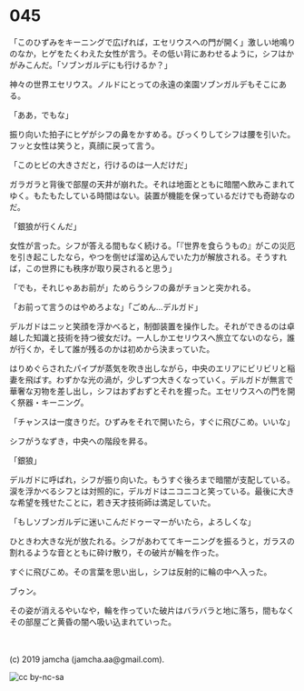 

# 045

「このひずみをキーニングで広げれば，エセリウスへの門が開く」激しい地鳴りのなか，ヒゲをたくわえた女性が言う。その低い背にあわせるように，シフはかがみこんだ。「ソブンガルデにも行けるか？」

神々の世界エセリウス。ノルドにとっての永遠の楽園ソブンガルデもそこにある。

「ああ，でもな」

振り向いた拍子にヒゲがシフの鼻をかすめる。びっくりしてシフは腰を引いた。フッと女性は笑うと，真顔に戻って言う。

「このヒビの大きさだと，行けるのは一人だけだ」

ガラガラと背後で部屋の天井が崩れた。それは地面とともに暗闇へ飲みこまれてゆく。もたもたしている時間はない。装置が機能を保っているだけでも奇跡なのだ。

「銀狼が行くんだ」

女性が言った。シフが答える間もなく続ける。「『世界を食らうもの』がこの災厄を引き起こしたなら，やつを倒せば溜め込んでいた力が解放される。そうすれば，この世界にも秩序が取り戻されると思う」

「でも，それじゃあお前が」ためらうシフの鼻がチョンと突かれる。

「お前って言うのはやめろよな」「ごめん…デルガド」

デルガドはニッと笑顔を浮かべると，制御装置を操作した。それができるのは卓越した知識と技術を持つ彼女だけ。一人しかエセリウスへ旅立てないのなら，誰が行くか，そして誰が残るのかは初めから決まっていた。

はりめぐらされたパイプが蒸気を吹き出しながら，中央のエリアにビリビリと稲妻を飛ばす。わずかな光の渦が，少しずつ大きくなっていく。デルガドが無言で華奢な刃物を差し出し，シフはおずおずとそれを握った。エセリウスへの門を開く祭器・キーニング。

「チャンスは一度きりだ。ひずみをそれで開いたら，すぐに飛びこめ。いいな」

シフがうなずき，中央への階段を昇る。

「銀狼」

デルガドに呼ばれ，シフが振り向いた。もうすぐ後ろまで暗闇が支配している。涙を浮かべるシフとは対照的に，デルガドはニコニコと笑っている。最後に大きな希望を残せたことに，若き天才技術師は満足していた。

「もしソブンガルデに迷いこんだドゥーマーがいたら，よろしくな」

ひときわ大きな光が放たれる。シフがあわててキーニングを振るうと，ガラスの割れるような音とともに砕け散り，その破片が輪を作った。

すぐに飛びこめ。その言葉を思い出し，シフは反射的に輪の中へ入った。

ブゥン。

その姿が消えるやいなや，輪を作っていた破片はバラバラと地に落ち，間もなくその部屋ごと黄昏の闇へ吸い込まれていった。

<br>
<br>
(c) 2019 jamcha (jamcha.aa@gmail.com).

![cc by-nc-sa](https://i.creativecommons.org/l/by-nc-sa/4.0/88x31.png)

